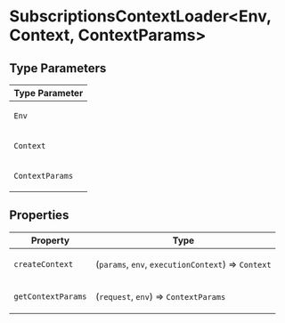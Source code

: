# SubscriptionsContextLoader\<Env, Context, ContextParams\>

## Type Parameters

<table>
<thead>
<tr>
<th>Type Parameter</th>
</tr>
</thead>
<tbody>
<tr>
<td>

`Env`

</td>
</tr>
<tr>
<td>

`Context`

</td>
</tr>
<tr>
<td>

`ContextParams`

</td>
</tr>
</tbody>
</table>

## Properties

<table>
<thead>
<tr>
<th>Property</th>
<th>Type</th>
</tr>
</thead>
<tbody>
<tr>
<td>

<a id="createcontext"></a> `createContext`

</td>
<td>

(`params`, `env`, `executionContext`) => `Context`

</td>
</tr>
<tr>
<td>

<a id="getcontextparams"></a> `getContextParams`

</td>
<td>

(`request`, `env`) => `ContextParams`

</td>
</tr>
</tbody>
</table>
